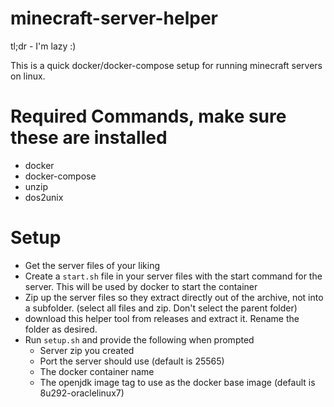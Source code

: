 # minecraft-server-helper

tl;dr - I'm lazy :)

This is a quick docker/docker-compose setup for running minecraft servers on linux.

# Required Commands, make sure these are installed
- docker
- docker-compose
- unzip
- dos2unix

# Setup
- Get the server files of your liking
- Create a `start.sh` file in your server files with the start command for the server. This will be used by docker to start the container
- Zip up the server files so they extract directly out of the archive, not into a subfolder. (select all files and zip. Don't select the parent folder)
- download this helper tool from releases and extract it. Rename the folder as desired.
- Run `setup.sh` and provide the following when prompted
  - Server zip you created
  - Port the server should use (default is 25565)
  - The docker container name
  - The openjdk image tag to use as the docker base image (default is 8u292-oraclelinux7)
